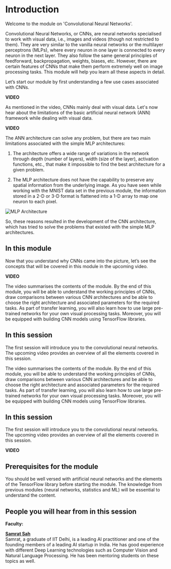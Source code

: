 # Introduction

Welcome to the module on 'Convolutional Neural Networks'.

Convolutional Neural Networks, or CNNs, are neural networks specialised to work with visual data, i.e., images and videos (though not restricted to them). They are very similar to the vanilla neural networks or the multilayer perceptrons (MLPs), where every neuron in one layer is connected to every neuron in the next layer. They also follow the same general principles of feedforward, backpropagation, weights, biases, etc. However, there are certain features of CNNs that make them perform extremely well on image processing tasks. This module will help you learn all these aspects in detail.

Let’s start our module by first understanding a few use cases associated with CNNs.

**VIDEO**

As mentioned in the video, CNNs mainly deal with visual data. Let's now hear about the limitations of the basic artificial neural network (ANN) framework while dealing with visual data.

**VIDEO**

The ANN architecture can solve any problem, but there are two main limitations associated with the simple MLP architectures:

1.  The architecture offers a wide range of variations in the network through depth (number of layers), width (size of the layer), activation functions, etc., that make it impossible to find the best architecture for a given problem.
    
2.  The MLP architecture does not have the capability to preserve any spatial information from the underlying image. As you have seen while working with the MNIST data set in the previous module, the information stored in a 2-D or 3-D format is flattened into a 1-D array to map one neuron to each pixel.
    
![MLP Architecture](https://i.ibb.co/SmvCNk1/MLP-Architecture.jpg)

So, these reasons resulted in the development of the CNN architecture, which has tried to solve the problems that existed with the simple MLP architectures.

## In this module

Now that you understand why CNNs came into the picture, let’s see the concepts that will be covered in this module in the upcoming video.

**VIDEO**

The video summarises the contents of the module. By the end of this module, you will be able to understand the working principles of CNNs, draw comparisons between various CNN architectures and be able to choose the right architecture and associated parameters for the required tasks. As part of transfer learning, you will also learn how to use large pre-trained networks for your own visual processing tasks. Moreover, you will be equipped with building CNN models using TensorFlow libraries.

## In this session

The first session will introduce you to the convolutional neural networks. The upcoming video provides an overview of all the elements covered in this session.

The video summarises the contents of the module. By the end of this module, you will be able to understand the working principles of CNNs, draw comparisons between various CNN architectures and be able to choose the right architecture and associated parameters for the required tasks. As part of transfer learning, you will also learn how to use large pre-trained networks for your own visual processing tasks. Moreover, you will be equipped with building CNN models using TensorFlow libraries.

## In this session

The first session will introduce you to the convolutional neural networks. The upcoming video provides an overview of all the elements covered in this session.

**VIDEO**

## Prerequisites for the module

You should be well versed with artificial neural networks and the elements of the TensorFlow library before starting the module. The knowledge from previous modules (neural networks, statistics and ML) will be essential to understand the content.

## People you will hear from in this session

**Faculty:**

**[Samrat Sah](https://in.linkedin.com/in/samrat-sah-7abb0525)**  
Samrat, a graduate of IIT Delhi, is a leading AI practitioner and one of the founding members of a leading AI startup in India. He has good experience with different Deep Learning technologies such as Computer Vision and Natural Language Processing. He has been mentoring students on these topics as well.